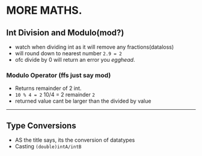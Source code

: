 # MORE MATHS.

## Int Division and Modulo(mod?)

- watch when dividing int as it will remove any fractions(dataloss)
- will round down to nearest number `2.9 = 2`
- ofc divide by 0 will return an error you _egghead_.

### Modulo Operator (ffs just say mod)

- Returns remainder of 2 int.
- `10 % 4 = 2` 10/4 = 2 remainder `2`
- returned value cant be larger than the divided by value

---

## Type Conversions

- AS the title says, its the conversion  of datatypes
- Casting `(double)intA/intB`
